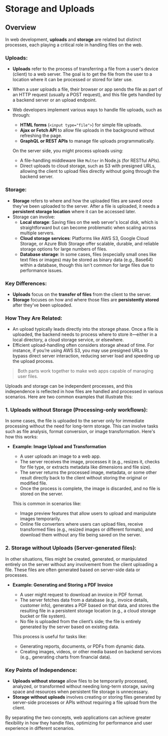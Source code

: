 # Storage and Uploads

## Overview

In web development, **uploads** and **storage** are related but distinct processes, each playing a critical role in handling files on the web.

### Uploads:

- **Uploads** refer to the process of transferring a file from a user's device (client) to a web server. The goal is to get the file from the user to a location where it can be processed or stored for later use.
- When a user uploads a file, their browser or app sends the file as part of an HTTP request (usually a POST request), and this file gets handled by a backend server or an upload endpoint.
- Web developers implement various ways to handle file uploads, such as through:

  - **HTML forms** (`<input type="file">`) for simple file uploads.
  - **Ajax or Fetch API** to allow file uploads in the background without refreshing the page.
  - **GraphQL or REST APIs** to manage file uploads programmatically.

  On the server side, you might process uploads using:

  - A file-handling middleware like `Multer` in Node.js (for RESTful APIs).
  - Direct uploads to cloud storage, such as S3 with presigned URLs, allowing the client to upload files directly without going through the backend server.

### Storage:

- **Storage** refers to where and how the uploaded files are saved once they've been uploaded to the server. After a file is uploaded, it needs a **persistent storage location** where it can be accessed later.
- Storage can involve:
  - **Local storage**: Saving files on the web server's local disk, which is straightforward but can become problematic when scaling across multiple servers.
  - **Cloud storage services**: Platforms like AWS S3, Google Cloud Storage, or Azure Blob Storage offer scalable, durable, and reliable storage options for large numbers of files.
  - **Database storage**: In some cases, files (especially small ones like text files or images) may be stored as binary data (e.g., Base64) within a database, though this isn't common for large files due to performance issues.

### Key Differences:

- **Uploads** focus on the **transfer of files** from the client to the server.
- **Storage** focuses on how and where those files are **persistently stored** after they've been uploaded.

### How They Are Related:

- An upload typically leads directly into the storage phase. Once a file is uploaded, the backend needs to process where to store it—either in a local directory, a cloud storage service, or elsewhere.
- Efficient upload-handling often considers storage ahead of time. For instance, if you’re using AWS S3, you may use presigned URLs to bypass direct server interaction, reducing server load and speeding up the upload process.

> Both parts work together to make web apps capable of managing user files.

Uploads and storage can be independent processes, and this independence is reflected in how files are handled and processed in various scenarios. Here are two common examples that illustrate this:

### 1. **Uploads without Storage** (Processing-only workflows):

In some cases, the file is uploaded to the server only for immediate processing without the need for long-term storage. This can involve tasks such as file analysis, format conversion, or image transformation. Here's how this works:

- **Example: Image Upload and Transformation**

  - A user uploads an image to a web app.
  - The server receives the image, processes it (e.g., resizes it, checks for file type, or extracts metadata like dimensions and file size).
  - The server returns the processed image, metadata, or some other result directly back to the client without storing the original or modified file.
  - Once the process is complete, the image is discarded, and no file is stored on the server.

  This is common in scenarios like:

  - Image preview features that allow users to upload and manipulate images temporarily.
  - Online file converters where users can upload files, receive transformed files (e.g., resized images or different formats), and download them without any file being saved on the server.

### 2. **Storage without Uploads** (Server-generated files):

In other situations, files might be created, generated, or manipulated entirely on the server without any involvement from the client uploading a file. These files are often generated based on server-side data or processes.

- **Example: Generating and Storing a PDF Invoice**

  - A user might request to download an invoice in PDF format.
  - The server fetches data from a database (e.g., invoice details, customer info), generates a PDF based on that data, and stores the resulting file in a persistent storage location (e.g., a cloud storage bucket or file system).
  - No file is uploaded from the client’s side; the file is entirely generated by the server based on existing data.

  This process is useful for tasks like:

  - Generating reports, documents, or PDFs from dynamic data.
  - Creating images, videos, or other media based on backend services (e.g., generating charts from financial data).

### Key Points of Independence:

- **Uploads without storage** allow files to be temporarily processed, analyzed, or transformed without needing long-term storage, saving space and resources when persistent file storage is unnecessary.
- **Storage without uploads** involves creating or storing files generated by server-side processes or APIs without requiring a file upload from the client.

By separating the two concepts, web applications can achieve greater flexibility in how they handle files, optimizing for performance and user experience in different scenarios.
